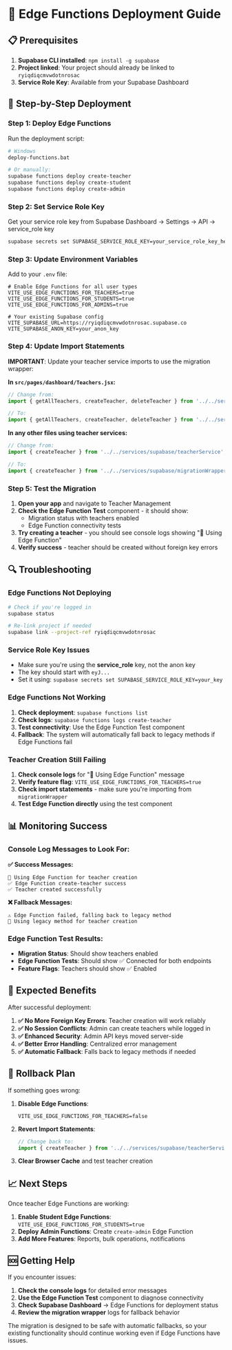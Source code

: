 # 🚀 Edge Functions Deployment Guide

## 📋 Prerequisites

1. **Supabase CLI installed**: `npm install -g supabase`
2. **Project linked**: Your project should already be linked to `ryiqdiqcmvwdotnrosac`
3. **Service Role Key**: Available from your Supabase Dashboard

## 🔧 Step-by-Step Deployment

### Step 1: Deploy Edge Functions

Run the deployment script:
```bash
# Windows
deploy-functions.bat

# Or manually:
supabase functions deploy create-teacher
supabase functions deploy create-student
supabase functions deploy create-admin
```

### Step 2: Set Service Role Key

Get your service role key from Supabase Dashboard → Settings → API → service_role key

```bash
supabase secrets set SUPABASE_SERVICE_ROLE_KEY=your_service_role_key_here
```

### Step 3: Update Environment Variables

Add to your `.env` file:
```env
# Enable Edge Functions for all user types
VITE_USE_EDGE_FUNCTIONS_FOR_TEACHERS=true
VITE_USE_EDGE_FUNCTIONS_FOR_STUDENTS=true
VITE_USE_EDGE_FUNCTIONS_FOR_ADMINS=true

# Your existing Supabase config
VITE_SUPABASE_URL=https://ryiqdiqcmvwdotnrosac.supabase.co
VITE_SUPABASE_ANON_KEY=your_anon_key
```

### Step 4: Update Import Statements

**IMPORTANT**: Update your teacher service imports to use the migration wrapper:

**In `src/pages/dashboard/Teachers.jsx`:**
```javascript
// Change from:
import { getAllTeachers, createTeacher, deleteTeacher } from '../../services/supabase/teacherService';

// To:
import { getAllTeachers, createTeacher, deleteTeacher } from '../../services/supabase/migrationWrapper';
```

**In any other files using teacher services:**
```javascript
// Change from:
import { createTeacher } from '../../services/supabase/teacherService';

// To:
import { createTeacher } from '../../services/supabase/migrationWrapper';
```

### Step 5: Test the Migration

1. **Open your app** and navigate to Teacher Management
2. **Check the Edge Function Test** component - it should show:
   - Migration status with teachers enabled
   - Edge Function connectivity tests
3. **Try creating a teacher** - you should see console logs showing "🚀 Using Edge Function"
4. **Verify success** - teacher should be created without foreign key errors

## 🔍 Troubleshooting

### Edge Functions Not Deploying
```bash
# Check if you're logged in
supabase status

# Re-link project if needed
supabase link --project-ref ryiqdiqcmvwdotnrosac
```

### Service Role Key Issues
- Make sure you're using the **service_role** key, not the anon key
- The key should start with `eyJ...`
- Set it using: `supabase secrets set SUPABASE_SERVICE_ROLE_KEY=your_key`

### Edge Functions Not Working
1. **Check deployment**: `supabase functions list`
2. **Check logs**: `supabase functions logs create-teacher`
3. **Test connectivity**: Use the Edge Function Test component
4. **Fallback**: The system will automatically fall back to legacy methods if Edge Functions fail

### Teacher Creation Still Failing
1. **Check console logs** for "🚀 Using Edge Function" message
2. **Verify feature flag**: `VITE_USE_EDGE_FUNCTIONS_FOR_TEACHERS=true`
3. **Check import statements** - make sure you're importing from `migrationWrapper`
4. **Test Edge Function directly** using the test component

## 📊 Monitoring Success

### Console Log Messages to Look For:

**✅ Success Messages:**
```
🚀 Using Edge Function for teacher creation
✅ Edge Function create-teacher success
✅ Teacher created successfully
```

**❌ Fallback Messages:**
```
⚠️ Edge Function failed, falling back to legacy method
🔄 Using legacy method for teacher creation
```

### Edge Function Test Results:
- **Migration Status**: Should show teachers enabled
- **Edge Function Tests**: Should show ✅ Connected for both endpoints
- **Feature Flags**: Teachers should show ✅ Enabled

## 🎯 Expected Benefits

After successful deployment:

1. **✅ No More Foreign Key Errors**: Teacher creation will work reliably
2. **✅ No Session Conflicts**: Admin can create teachers while logged in
3. **✅ Enhanced Security**: Admin API keys moved server-side
4. **✅ Better Error Handling**: Centralized error management
5. **✅ Automatic Fallback**: Falls back to legacy methods if needed

## 🔄 Rollback Plan

If something goes wrong:

1. **Disable Edge Functions**:
   ```env
   VITE_USE_EDGE_FUNCTIONS_FOR_TEACHERS=false
   ```

2. **Revert Import Statements**:
   ```javascript
   // Change back to:
   import { createTeacher } from '../../services/supabase/teacherService';
   ```

3. **Clear Browser Cache** and test teacher creation

## 📈 Next Steps

Once teacher Edge Functions are working:

1. **Enable Student Edge Functions**: `VITE_USE_EDGE_FUNCTIONS_FOR_STUDENTS=true`
2. **Deploy Admin Functions**: Create `create-admin` Edge Function
3. **Add More Features**: Reports, bulk operations, notifications

## 🆘 Getting Help

If you encounter issues:

1. **Check the console logs** for detailed error messages
2. **Use the Edge Function Test** component to diagnose connectivity
3. **Check Supabase Dashboard** → Edge Functions for deployment status
4. **Review the migration wrapper** logs for fallback behavior

The migration is designed to be safe with automatic fallbacks, so your existing functionality should continue working even if Edge Functions have issues.

